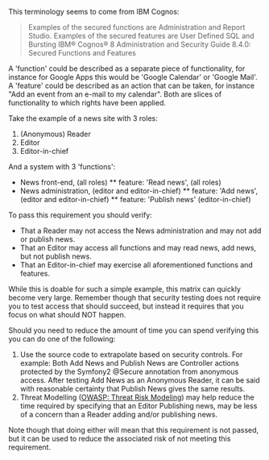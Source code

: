 This terminology seems to come from IBM Cognos:

> Examples of the secured functions are Administration and Report Studio. Examples of the secured features are User Defined SQL and Bursting
> IBM® Cognos® 8 Administration and Security Guide 8.4.0: Secured Functions and Features

A 'function' could be described as a separate piece of functionality, for instance for Google Apps this would be 'Google Calendar' or 'Google Mail'.
A 'feature' could be described as an action that can be taken, for instance "Add an event from an e-mail to my calendar".
Both are slices of functionality to which rights have been applied.

Take the example of a news site with 3 roles:
1. (Anonymous) Reader
2. Editor
3. Editor-in-chief

And a system with 3 'functions':
* News front-end, (all roles)
** feature: 'Read news', (all roles)
* News administration, (editor and editor-in-chief)
** feature: 'Add news', (editor and editor-in-chief)
** feature: 'Publish news' (editor-in-chief)

To pass this requirement you should verify:
* That a Reader may not access the News administration and may not add or publish news.
* That an Editor may access all functions and may read news, add news, but not publish news.
* That an Editor-in-chief may exercise all aforementioned functions and features.

While this is doable for such a simple example, this matrix can quickly become very large. Remember though that security testing does not require you to test access that should succeed, but instead it requires that you focus on what should NOT happen.

Should you need to reduce the amount of time you can spend verifying this you can do one of the following:
1. Use the source code to extrapolate based on security controls. For example: Both Add News and Publish News are Controller actions protected by the Symfony2 @Secure annotation from anonymous access. After testing Add News as an Anonymous Reader, it can be said with reasonable certainty that Publish News gives the same results.
2. Threat Modelling ([OWASP: Threat Risk Modeling](https://www.owasp.org/index.php/Threat_Risk_Modeling)) may help reduce the time required by specifying that an Editor Publishing news, may be less of a concern than a Reader adding and/or publishing news.

Note though that doing either will mean that this requirement is not passed, but it can be used to reduce the associated risk of not meeting this requirement.

